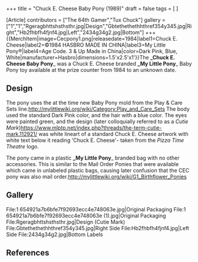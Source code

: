 +++
title = "Chuck E. Cheese Baby Pony (1989)"
draft = false
tags = [ ]

[Article]
contributors = ["The 64th Gamer","Tux Chuck"]
gallery = ["1","1","Rgeragbhttshsthsthr.jpg|Design","Gbtethethethhthref354y345.jpg|Right","Hb2fhbfh4fjnf4.jpg|Left","2434g34g2.jpg|Bottom"]
+++
{{MerchItem|image=Cecpony1.png|releasedate=1984|label1=Chuck E. Cheese|label2=©1984 HASBRO MADE IN CHINA|label3=My Little Pony®|label4=Age Code. 3 & Up
Made in China|color=Dark Pink, Blue, White|manufacturer=Hasbro|dimensions=1.5'x2.5'x1'}}The **_Chuck E. Cheese Baby Pony**_ was a Chuck E. Cheese branded **_My Little Pony**_ Baby Pony toy available at the prize counter from 1984 to an unknown date.

##  Design ## 
The pony uses the at the time new Baby Pony mold from the Play & Care Sets line.<ref>http://mylittlewiki.org/wiki/Category:Play_and_Care_Sets</ref> The body used the standard Dark Pink color, and the hair with a blue color. The eyes were painted green, and the design (later colloquially referred to as a _Cutie Mark_)<ref>https://www.mlptp.net/index.php?threads/the-term-cutie-mark.112921/</ref> was white lineart of a standard Chuck E. Cheese artwork with white text below it reading 'Chuck E. Cheese'- taken from the _Pizza Time Theatre_ logo.

The pony came in a plastic **_My Little Pony**_ branded bag with no other accessories. This is similar to the Mail Order Ponies that were available which came in unlabeled plastic bags, causing later confusion that the CEC pony was also mail order.<ref>http://mylittlewiki.org/wiki/G1_Birthflower_Ponies</ref>

##  Gallery ## 
<gallery>
File:1 654921a7b6bfe7f92693ecc4e748063e.jpg|Original Packaging
File:1 654921a7b6bfe7f92693ecc4e748063e (1).jpg|Original Packaging
File:Rgeragbhttshsthsthr.jpg|Design (Cutie Mark)
File:Gbtethethethhthref354y345.jpg|Right Side
File:Hb2fhbfh4fjnf4.jpg|Left Side
File:2434g34g2.jpg|Bottom Labels
</gallery>

##  References ## 